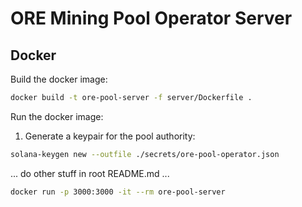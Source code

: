 # ORE Mining Pool Operator Server

## Docker

Build the docker image:
```bash
docker build -t ore-pool-server -f server/Dockerfile .
```

Run the docker image:

1. Generate a keypair for the pool authority:

```bash
solana-keygen new --outfile ./secrets/ore-pool-operator.json 
```

... do other stuff in root README.md ...

```bash
docker run -p 3000:3000 -it --rm ore-pool-server
```